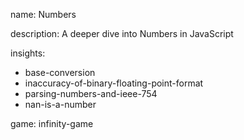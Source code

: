 name: Numbers

description: A deeper dive into Numbers in JavaScript

insights:
  - base-conversion
  - inaccuracy-of-binary-floating-point-format
  - parsing-numbers-and-ieee-754
  - nan-is-a-number

game: infinity-game